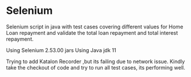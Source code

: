 Selenium
==========
Selenium script in java with test cases covering different values for Home Loan repayment 
and validate the total loan repayment and total interest repayment.

Using Selenium 2.53.00 jars
Using Java jdk 11

Trying to add Katalon Recorder ,but its failing due to network issue. Kindly take the checkout of code and try to run all test cases, its performing well.

